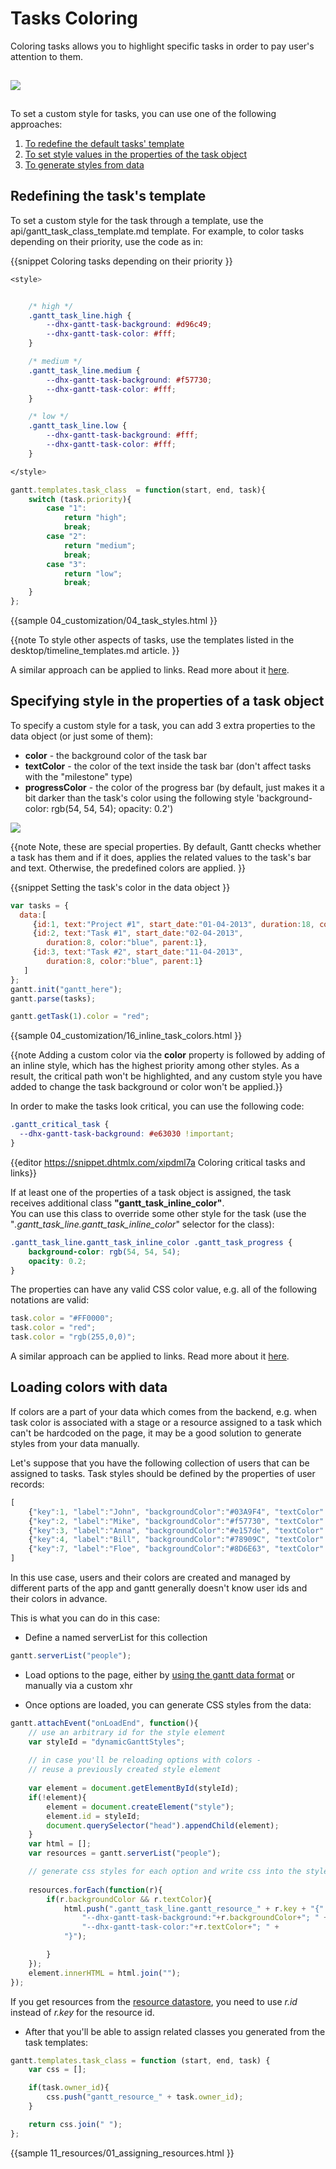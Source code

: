 Tasks Coloring 
=======================

Coloring tasks allows you to highlight specific tasks in order to pay user's attention to them.

<img style="padding-top:15px; padding-bottom:15px;" src="desktop/coloring_tasks.png"/>


To set a custom style for tasks, you can use one of the following approaches:

1. [To redefine the default tasks' template](desktop/colouring_tasks.md#redefiningthetaskstemplate)
2. [To set style values in the properties of the task object](desktop/colouring_tasks.md#specifyingstyleinthepropertiesofthetaskobject)
3. [To generate styles from data](desktop/colouring_tasks.md#loadingcolorswithdata)

Redefining the task's template
-----------------------------------------

To set a custom style for the task through a template, use the api/gantt_task_class_template.md template. For example, to color tasks depending on their priority, use the code as in:

{{snippet
Coloring tasks depending on their priority
}}
~~~css
<style>


	/* high */
	.gantt_task_line.high {
		--dhx-gantt-task-background: #d96c49;
		--dhx-gantt-task-color: #fff;
	}

	/* medium */
	.gantt_task_line.medium {
		--dhx-gantt-task-background: #f57730;
		--dhx-gantt-task-color: #fff;
	}

	/* low */
	.gantt_task_line.low {
		--dhx-gantt-task-background: #fff;
		--dhx-gantt-task-color: #fff;
	}

</style>
~~~

~~~js
gantt.templates.task_class  = function(start, end, task){
	switch (task.priority){
		case "1":
			return "high";
			break;
		case "2":
			return "medium";
			break;
		case "3":
			return "low";
			break;
	}
};
~~~
{{sample
	04_customization/04_task_styles.html
}}


{{note
To style other aspects of tasks, use the templates listed in the desktop/timeline_templates.md article.
}}

A similar approach can be applied to links. Read more about it [here](desktop/colouring_lines.md#redefiningthelinkstemplate).


Specifying style in the properties of a task object
-----------------------------------------------------

To specify a custom style for a task, you can add 3 extra properties to the data object (or just some of them):

- **color** - the background color of the task bar
- **textColor** - the color of the text inside the task bar (don't affect tasks with the "milestone" type)
- **progressColor** - the color of the progress bar (by default, just makes it a bit darker than the task's color using the following style 'background-color: rgb(54, 54, 54); opacity: 0.2')

<img src="desktop/task_color_properties.png"/>

{{note
Note, these are special properties. 
By default, Gantt checks whether a task has them and if it does, applies the related values to the task's bar and text. Otherwise, the predefined colors are applied.
}}

{{snippet
Setting the task's color in the data object
}}
~~~js
var tasks = {
  data:[
     {id:1, text:"Project #1", start_date:"01-04-2013", duration:18, color:"red"},
     {id:2, text:"Task #1", start_date:"02-04-2013", 
     	duration:8, color:"blue", parent:1},
     {id:3, text:"Task #2", start_date:"11-04-2013", 
     	duration:8, color:"blue", parent:1}
   ]
};
gantt.init("gantt_here");
gantt.parse(tasks);

gantt.getTask(1).color = "red";
~~~

{{sample
04_customization/16_inline_task_colors.html
}}

{{note
Adding a custom color via the **color** property is followed by adding of an inline style, which has the highest priority among other styles. As a result, the critical path won't be highlighted, and any custom style you have added to change the task background or color won't be applied.}}

In order to make the tasks look critical, you can use the following code:

~~~css
.gantt_critical_task {
  --dhx-gantt-task-background: #e63030 !important;
}
~~~

{{editor	https://snippet.dhtmlx.com/xipdml7a		Coloring critical tasks and links}}

If at least one of the properties of a task object is assigned, the task receives additional class **"gantt_task_inline_color"**. <br>
You can use this class to override some other style for the task (use the "*.gantt_task_line.gantt_task_inline_color*" selector for the class):

~~~css
.gantt_task_line.gantt_task_inline_color .gantt_task_progress {
	background-color: rgb(54, 54, 54);
	opacity: 0.2;
}
~~~

The properties can have any valid CSS color value, e.g. all of the following notations are valid:

~~~js
task.color = "#FF0000";
task.color = "red";
task.color = "rgb(255,0,0)";
~~~


A similar approach can be applied to links. Read more about it [here](desktop/colouring_lines.md#specifyingcolorinthepropertiesofthelinkobject).

Loading colors with data
-----------------------------------------------------

If colors are a part of your data which comes from the backend, e.g. when task color is associated with a stage or a resource assigned to a task which can't be hardcoded on the page, it may be a good solution to generate styles from your data manually.

Let's suppose that you have the following collection of users that can be assigned to tasks. Task styles should be defined by the properties of user records:

~~~js
[
	{"key":1, "label":"John", "backgroundColor":"#03A9F4", "textColor":"#FFF"},
	{"key":2, "label":"Mike", "backgroundColor":"#f57730", "textColor":"#FFF"},
	{"key":3, "label":"Anna", "backgroundColor":"#e157de", "textColor":"#FFF"},
	{"key":4, "label":"Bill", "backgroundColor":"#78909C", "textColor":"#FFF"},
	{"key":7, "label":"Floe", "backgroundColor":"#8D6E63", "textColor":"#FFF"}
]
~~~

In this use case, users and their colors are created and managed by different parts of the app and gantt generally doesn't know user ids and their colors in advance.

This is what you can do in this case:

- Define a named serverList for this collection

~~~js
gantt.serverList("people");
~~~

- Load options to the page, either by [using the gantt data format](desktop/supported_data_formats.md#jsonwithcollections) or manually via a custom xhr 

- Once options are loaded, you can generate CSS styles from the data:

~~~js
gantt.attachEvent("onLoadEnd", function(){
    // use an arbitrary id for the style element
	var styleId = "dynamicGanttStyles";
    
    // in case you'll be reloading options with colors - 
    // reuse a previously created style element
    
	var element = document.getElementById(styleId);
	if(!element){
		element = document.createElement("style");
		element.id = styleId;
		document.querySelector("head").appendChild(element);
	}
	var html = [];
	var resources = gantt.serverList("people");

	// generate css styles for each option and write css into the style element
    
	resources.forEach(function(r){
		if(r.backgroundColor && r.textColor){
			html.push(".gantt_task_line.gantt_resource_" + r.key + "{" +
				"--dhx-gantt-task-background:"+r.backgroundColor+"; " +
				"--dhx-gantt-task-color:"+r.textColor+"; " +
			"}");

		}
	});
	element.innerHTML = html.join("");
});
~~~

If you get resources from the [resource datastore](api/gantt_resource_store_config.md), you need to use *r.id* instead of *r.key* for the resource id.

- After that you'll be able to assign related classes you generated from the task templates:

~~~js
gantt.templates.task_class = function (start, end, task) {
	var css = [];

	if(task.owner_id){
		css.push("gantt_resource_" + task.owner_id);
	}

	return css.join(" ");
};
~~~

{{sample
11_resources/01_assigning_resources.html
}}

